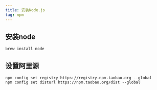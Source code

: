 ```yaml
---
title: 安装Node.js
tag: npm
---
```


<!-- toc -->

## 安装node
```
brew install node
```

## 设置阿里源

```
npm config set registry https://registry.npm.taobao.org --global
npm config set disturl https://npm.taobao.org/dist --global
```
